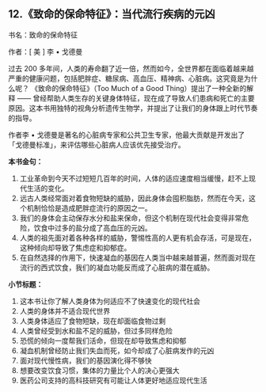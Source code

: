 ## 12.《致命的保命特征》：当代流行疾病的元凶
书名：致命的保命特征


作者：[ 美 ] 李 • 戈德曼


过去 200 多年间，人类的寿命翻了近一倍，然而如今，全世界都在面临着越来越严重的健康问题，包括肥胖症、糖尿病、高血压、精神病、心脏病。这究竟是为什么呢？
《致命的保命特征》（Too Much of a Good Thing）提出了一种全新的解释 —— 曾经帮助人类生存的关键身体特征，现在成了导致人们患病和死亡的主要原因。这本书用独特的视角分析遗传生物学，并提出了让我们的身体跟上时代节奏的指导。


作者李 • 戈德曼是著名的心脏病专家和公共卫生专家，他最大贡献是开发出了「戈德曼标准」，来评估哪些心脏病人应该优先接受治疗。


**本书金句：**


1. 工业革命到今天不过短短几百年的时间，人体的适应速度相当缓慢，赶不上现代生活的变化。
2. 远古人类经常面对着食物短缺的威胁，因此身体会囤积脂肪，然而在今天，这个机制恰恰是造成肥胖症流行的原因之一。
3. 我们的身体会主动保存水分和盐来保命，但这个机制在现代社会变得非常危险，饮食中过多的盐分成了高血压的元凶。
4. 人类的祖先面对着各种各样的威胁，警惕性高的人更有机会存活，可是现在，这种倾向却导致了焦虑症和抑郁症。
5. 在自然选择的作用下，快速凝血的基因在人类当中越来越普遍，然而面对现在流行的西式饮食，我们的凝血功能反而成了心脏病的潜在威胁。

**小节标题：**


1. 这本书让你了解人类身体为何适应不了快速变化的现代社会
2. 人类的身体并不适合现代世界
3. 人类身体适应了食物短缺，现在却面临食物过剩
4. 人类曾经受到水和盐不足的威胁，但过多同样危险
5. 恐慌的倾向一度帮我们活命，但现在却导致焦虑和抑郁
6. 凝血机制曾经防止我们失血而死，如今却成了心脏病发作的元凶
7. 面对现代慢性病，我们的基因演化得不够快
8. 想要改变饮食习惯，集体的力量比个人的决心更强大
9. 医药公司支持的高科技研究有可能让人体更好地适应现代生活
